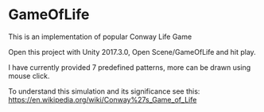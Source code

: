 # GameOfLife
This is an implementation of popular Conway Life Game

Open this project with Unity 2017.3.0, Open Scene/GameOfLife and hit play.

I have currently provided 7 predefined patterns, more can be drawn using mouse click. 

To understand this simulation and its significance see this: https://en.wikipedia.org/wiki/Conway%27s_Game_of_Life
